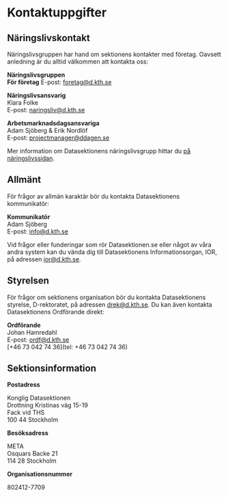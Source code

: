 # Kontaktuppgifter

## Näringslivskontakt

Näringslivsgruppen har hand om sektionens kontakter med företag. Oavsett
anledning är du alltid välkommen att kontakta oss:

**Näringslivsgruppen**<br />
**För företag**
E-post: [foretag@d.kth.se](mailto:foretag@d.kth.se)

**Näringslivsansvarig**<br />
Klara Folke<br />
E-post: [naringsliv@d.kth.se](mailto:naringsliv@d.kth.se)<br />

**Arbetsmarknadsdagsansvariga**<br />
Adam Sjöberg & Erik Nordlöf<br />
E-post: [projectmanager@ddagen.se](mailto:projectmanager@ddagen.se)<br />

Mer information om Datasektionens näringslivsgrupp hittar du [på näringslivssidan](/naringsliv).

## Allmänt

För frågor av allmän karaktär bör du kontakta Datasektionens kommunikatör:

**Kommunikatör**<br />
Adam Sjöberg<br />
E-post: [info@d.kth.se](mailto:info@d.kth.se)<br />

Vid frågor eller funderingar som rör Datasektionen.se eller något av våra andra system kan du vända dig till Datasektionens Informationsorgan, IOR, på adressen [ior@d.kth.se](mailto:ior@d.kth.se).

## Styrelsen

För frågor om sektionens organisation bör du kontakta Datasektionens styrelse,
D-rektoratet, på adressen [drek@d.kth.se](mailto:drek@d.kth.se). Du kan
även kontakta Datasektionens Ordförande direkt:

**Ordförande**<br />
Johan Hamredahl<br />
E-post: [ordf@d.kth.se](mailto:ordf@d.kth.se)<br />
[+46 73 042 74 36](tel: +46 73 042 74 36)

## Sektionsinformation

**Postadress**

Konglig Datasektionen<br />
Drottning Kristinas väg 15-19<br />
Fack vid THS<br />
100 44 Stockholm

**Besöksadress**

META<br />
Osquars Backe 21<br />
114 28 Stockholm

**Organisationsnummer**

802412-7709
